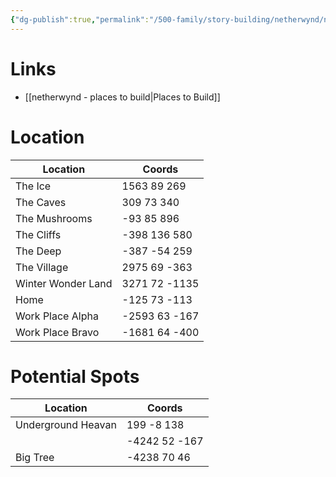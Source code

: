 ```yaml
---
{"dg-publish":true,"permalink":"/500-family/story-building/netherwynd/netherwynd-locations/"}
---
```


# Links
- [[netherwynd - places to build\|Places to Build]]
# Location 
| Location | Coords |
| ---- | ---- |
| The Ice | 1563 89 269 |
| The Caves | 309 73 340 |
| The Mushrooms | -93 85 896 |
| The Cliffs | -398 136 580 |
| The Deep | -387 -54 259 |
| The Village | 2975 69 -363 |
| Winter Wonder Land | 3271 72 -1135 |
| Home | -125 73 -113 |
| Work Place Alpha | -2593 63 -167 |
| Work Place Bravo | -1681 64 -400 |

# Potential Spots
| Location | Coords |
| ---- | ---- |
| Underground Heavan | 199 -8 138 |
|  | -4242 52 -167 |
| Big Tree | -4238 70 46 |
